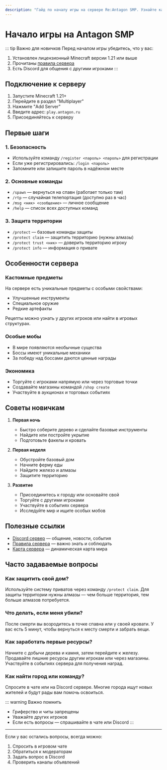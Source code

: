 ```yaml
---
description: "Гайд по началу игры на сервере Re:Antagon SMP. Узнайте как подключиться, зарегистрироваться и сделать первые шаги в мире с кастомными предметами и мобами."
---
```


# Начало игры на Antagon SMP

::: tip Важно для новичков
Перед началом игры убедитесь, что у вас:
1. Установлен лицензионный Minecraft версии 1.21 или выше
2. Прочитаны [правила сервера](/rules)
3. Есть Discord для общения с другими игроками
:::

## Подключение к серверу

1. Запустите Minecraft 1.21+
2. Перейдите в раздел "Multiplayer"
3. Нажмите "Add Server"
4. Введите адрес: `play.antagon.ru`
5. Присоединяйтесь к серверу

## Первые шаги

### 1. Безопасность
- Используйте команду `/register <пароль> <пароль>` для регистрации
- Если уже регистрировались: `/login <пароль>`
- Запомните или запишите пароль в надёжном месте

### 2. Основные команды
- `/spawn` — вернуться на спавн (работает только там)
- `/rtp` — случайная телепортация (доступно раз в час)
- `/msg <ник> <сообщение>` — личное сообщение
- `/help` — список всех доступных команд

### 3. Защита территории
- `/protect` — базовые команды защиты
- `/protect claim` — защитить территорию (нужны алмазы)
- `/protect trust <ник>` — доверить территорию игроку
- `/protect info` — информация о привате

## Особенности сервера

### Кастомные предметы
На сервере есть уникальные предметы с особыми свойствами:
- Улучшенные инструменты
- Специальное оружие
- Редкие артефакты

Рецепты можно узнать у других игроков или найти в игровых структурах.

### Особые мобы
- В мире появляются необычные существа
- Боссы имеют уникальные механики
- За победу над боссами даются ценные награды

### Экономика
- Торгуйте с игроками напрямую или через торговые точки
- Создавайте магазины командой `/shop create`
- Участвуйте в аукционах и торговых событиях

## Советы новичкам

1. **Первая ночь**
   - Быстро соберите дерево и сделайте базовые инструменты
   - Найдите или постройте укрытие
   - Подготовьте факелы и кровать

2. **Первая неделя**
   - Обустройте базовый дом
   - Начните ферму еды
   - Найдите железо и алмазы
   - Защитите территорию

3. **Развитие**
   - Присоединитесь к городу или основайте свой
   - Торгуйте с другими игроками
   - Участвуйте в событиях сервера
   - Исследуйте мир и ищите особых мобов

## Полезные ссылки

- [Discord сервер](https://discord.gg/antagon) — общение, новости, события
- [Правила сервера](/rules) — важно знать и соблюдать
- [Карта сервера](https://map.antagon.ru) — динамическая карта мира

## Часто задаваемые вопросы

### Как защитить свой дом?
Используйте систему приватов через команду `/protect claim`. Для защиты территории нужны алмазы — чем больше территория, тем больше алмазов потребуется.

### Что делать, если меня убили?
После смерти вы возродитесь в точке спавна или у своей кровати. У вас есть 5 минут, чтобы вернуться к месту смерти и забрать вещи.

### Как заработать первые ресурсы?
Начните с добычи дерева и камня, затем перейдите к железу. Продавайте лишние ресурсы другим игрокам или через магазины. Участвуйте в событиях сервера для получения наград.

### Как найти город или команду?
Спросите в чате или на Discord сервере. Многие города ищут новых жителей и будут рады вам помочь освоиться.

::: warning Важно помнить
- Гриферство и читы запрещены
- Уважайте других игроков
- Если есть вопросы — спрашивайте в чате или Discord
:::

---

Если у вас остались вопросы, всегда можно:
1. Спросить в игровом чате
2. Обратиться к модераторам
3. Задать вопрос в Discord
4. Проверить каналы объявлений
